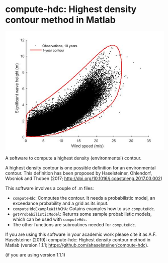 # compute-hdc: Highest density contour method in Matlab
![Environmental contour](example-environmental-contour.jpg)

A software to compute a highest density (environmental) contour.

A highest density contour is one possible definition for an environmental 
contour. This definition has been proposed by Haselsteiner, Ohlendorf, 
Wosniok and Thoben (2017; http://doi.org/10.1016/j.coastaleng.2017.03.002)

This software involves a couple of .m files: 
* `computeHdc`: Computes the contour. It needs a probabilistic model, 
an exceedance probability and a grid as its input.
* `computeHdcExampleWithCMA`: Cotains examples how to use `computeHdc`.
* `getProbabilisticModel`: Returns some sample probabilistic models, 
which can be used with `computeHdc`. 
* The other functions are subroutines needed for `computeHdc`.

If you are using this software in your academic work please cite it as 
A.F. Haselsteiner (2019): compute-hdc: Highest density contour method in 
Matlab (version 1.1.1; https://github.com/ahaselsteiner/compute-hdc).

(if you are using version 1.1.1)
